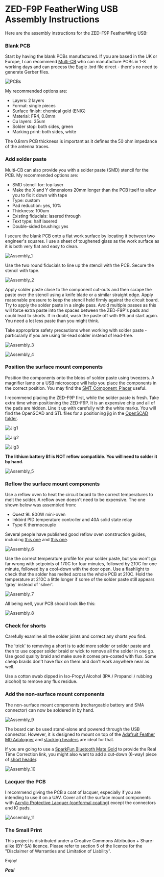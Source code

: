 # ZED-F9P FeatherWing USB Assembly Instructions

Here are the assembly instructions for the ZED-F9P FeatherWing USB:

### Blank PCB

Start by having the blank PCBs manufactured. If you are based in the UK or Europe, I can recommend
[Multi-CB](https://www.multi-circuit-boards.eu/en/index.html) who can manufacture PCBs in 1-8 working days and
can process the Eagle .brd file direct - there's no need to generate Gerber files.

![PCBs](https://github.com/PaulZC/ZED-F9P_FeatherWing_USB/blob/master/img/PCBs.JPG)

My recommended options are:
- Layers: 2 layers
- Format: single pieces
- Surface finish: chemical gold (ENIG)
- Material: FR4, 0.8mm
- Cu layers: 35um
- Solder stop: both sides, green
- Marking print: both sides, white

The 0.8mm PCB thickness is important as it defines the 50 ohm impedance of the antenna traces.

### Add solder paste

Multi-CB can also provide you with a solder paste (SMD) stencil for the PCB. My recommended options are:
- SMD stencil for: top layer
- Make the X and Y dimensions 20mm longer than the PCB itself to allow you to fix it down with tape
- Type: custom
- Pad reduction: yes, 10%
- Thickness: 100um
- Existing fiducials: lasered through
- Text type: half lasered
- Double-sided brushing: yes

I secure the blank PCB onto a flat work surface by locating it between two engineer's squares. I use a sheet of toughened glass
as the work surface as it is both very flat and easy to clean.

![Assembly_1](https://github.com/PaulZC/ZED-F9P_FeatherWing_USB/blob/master/img/Assembly_1.JPG)

Use the two round fiducials to line up the stencil with the PCB. Secure the stencil with tape.

![Assembly_2](https://github.com/PaulZC/ZED-F9P_FeatherWing_USB/blob/master/img/Assembly_2.JPG)

Apply solder paste close to the component cut-outs and then scrape the paste over the stencil using a knife blade or a similar straight edge.
Apply reasonable pressure to keep the stencil held firmly against the circuit board. Try to apply the solder paste in a single pass.
Avoid multiple passes as this will force extra paste into the spaces between the ZED-F9P's pads and could lead to shorts. If in doubt, wash the
paste off with IPA and start again. You need a lot less paste than you might think.

Take appropriate safety precautions when working with solder paste - particularly if you are using tin-lead solder instead of lead-free.

![Assembly_3](https://github.com/PaulZC/ZED-F9P_FeatherWing_USB/blob/master/img/Assembly_3.JPG)

![Assembly_4](https://github.com/PaulZC/ZED-F9P_FeatherWing_USB/blob/master/img/Assembly_4.JPG)

### Position the surface mount components

Position the components onto the blobs of solder paste using tweezers. A magnifier lamp or a USB microscope will
help you place the components in the correct position. You may find the [SMT_Component_Placer](https://github.com/PaulZC/SMT_Component_Placer) useful.

I recommend placing the ZED-F9P first, while the solder paste is fresh. Take extra time when positioning the ZED-F9P. It is an expensive chip and all of the pads are hidden.
Line it up with carefully with the white marks. You will find the OpenSCAD and STL files for a positioning jig in the [OpenSCAD folder](https://github.com/PaulZC/ZED-F9P_FeatherWing_USB/tree/master/OpenSCAD).

![Jig1](https://github.com/PaulZC/ZED-F9P_FeatherWing_USB/blob/master/img/Jig1.JPG)

![Jig2](https://github.com/PaulZC/ZED-F9P_FeatherWing_USB/blob/master/img/Jig2.JPG)

![Jig3](https://github.com/PaulZC/ZED-F9P_FeatherWing_USB/blob/master/img/Jig3.JPG)

**The lithium battery B1 is NOT reflow compatible. You will need to solder it by hand.**

![Assembly_5](https://github.com/PaulZC/ZED-F9P_FeatherWing_USB/blob/master/img/Assembly_5.JPG)

### Reflow the surface mount components

Use a reflow oven to heat the circuit board to the correct temperatures to melt the solder. A reflow oven doesn't need to be
expensive. The one shown below was assembled from:

- Quest 9L 800W mini-oven
- Inkbird PID temperature controller and 40A solid state relay
- Type K thermocouple

Several people have published good reflow oven construction guides, including [this one](http://tt7hab.blogspot.com/2018/06/the-reflow-oven.html) and [this one](http://www.die4laser.com/toaster/index.html).

![Assembly_6](https://github.com/PaulZC/ZED-F9P_FeatherWing_USB/blob/master/img/Assembly_6.JPG)

Use the correct temperature profile for your solder paste, but you won't go far wrong with setpoints of 170C for four minutes, followed by
210C for one minute, followed by a cool-down with the door open. Use a flashlight to check that the solder has melted across
the whole PCB at 210C. Hold the temperature at 210C a little longer if some of the solder paste still appears 'gray' instead of 'silver'.

![Assembly_7](https://github.com/PaulZC/ZED-F9P_FeatherWing_USB/blob/master/img/Assembly_7.JPG)

All being well, your PCB should look like this:

![Assembly_8](https://github.com/PaulZC/ZED-F9P_FeatherWing_USB/blob/master/img/Assembly_8.JPG)

### Check for shorts

Carefully examine all the solder joints and correct any shorts you find.

The 'trick' to removing a short is to add more solder or solder paste and then to use copper solder braid or wick to remove all the solder in one go.
Use good quality braid and make sure it comes pre-coated with flux. Some cheap braids don't have flux on them and don't work anywhere near as well.

Use a cotton swab dipped in Iso-Propyl Alcohol (IPA / Propanol / rubbing alcohol) to remove any flux residue.

### Add the non-surface mount components

The non-surface mount components (rechargeable battery and SMA connector) can now be soldered in by hand.

![Assembly_9](https://github.com/PaulZC/ZED-F9P_FeatherWing_USB/blob/master/img/Assembly_9.JPG)

The board can be used stand-alone and powered through the USB connector. However, it is designed to mount on top of the [Adafruit Feather M0 Adalogger](https://www.adafruit.com/products/2796)
and [stacking headers](https://www.adafruit.com/product/2830) are ideal for that.

If you are going to use a [SparkFun Bluetooth Mate Gold](https://www.sparkfun.com/products/12580) to provide the Real Time Correction link, you might also want to add a cut-down (6-way) piece of
[short header](https://www.adafruit.com/product/2940).

![Assembly_10](https://github.com/PaulZC/ZED-F9P_FeatherWing_USB/blob/master/img/Assembly_10.JPG)

### Lacquer the PCB

I recommend giving the PCB a coat of lacquer, especially if you are intending to use it on a UAV. Cover all of the surface mount components with
[Acrylic Protective Lacquer (conformal coating)](https://uk.rs-online.com/web/p/conformal-coatings/3217324/) except the connectors and IO pads.

![Assembly_11](https://github.com/PaulZC/ZED-F9P_FeatherWing_USB/blob/master/img/Assembly_11.JPG)

### The Small Print

This project is distributed under a Creative Commons Attribution + Share-alike (BY-SA) licence.
Please refer to section 5 of the licence for the "Disclaimer of Warranties and Limitation of Liability".

Enjoy!

**_Paul_**